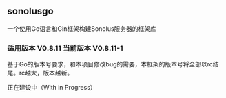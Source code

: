 ## sonolusgo

一个使用Go语言和Gin框架构建Sonolus服务器的框架库

### 适用版本 V0.8.11 当前版本 V0.8.11-1

基于Go的版本号要求，和本项目修改bug的需要，本框架的版本号将全部以rc结尾。rc越大，版本越新。

正在建设中（With in Progress）